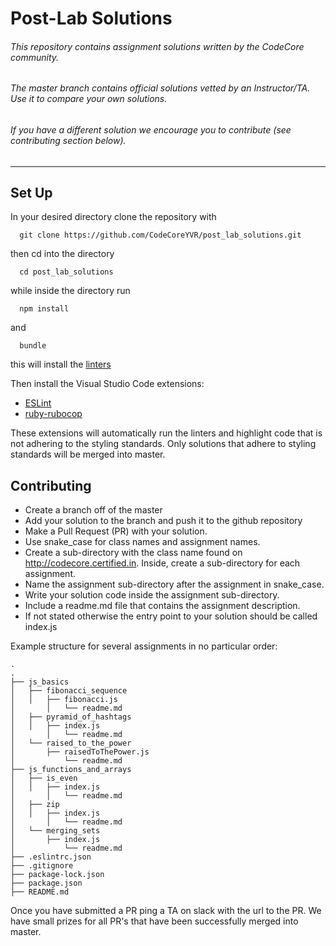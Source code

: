 # Post-Lab Solutions

###### This repository contains assignment solutions written by the CodeCore community.

###### The master branch contains official solutions vetted by an Instructor/TA. Use it to compare your own solutions.

###### If you have a different solution we encourage you to contribute (_see contributing_ section below).
---
## Set Up
In your desired directory clone the repository with
```
  git clone https://github.com/CodeCoreYVR/post_lab_solutions.git
```
then cd into the directory
```
  cd post_lab_solutions
```
while inside the directory run
```
  npm install
```
and
```
  bundle
```
this will install the [linters](https://en.wikipedia.org/wiki/Lint_(software))


Then install the Visual Studio Code extensions:
- [ESLint](https://marketplace.visualstudio.com/items?itemName=dbaeumer.vscode-eslint)
- [ruby-rubocop](https://marketplace.visualstudio.com/items?itemName=misogi.ruby-rubocop)

These extensions will automatically run the linters and highlight code that is not adhering to the styling standards.
Only solutions that adhere to styling standards will be merged into master.

## Contributing

- Create a branch off of the master
- Add your solution to the branch and push it to the github repository
- Make a Pull Request (PR) with your solution.
- Use snake_case for class names and assignment names.
- Create a sub-directory with the class name found on http://codecore.certified.in. Inside, create a sub-directory for each assignment.
- Name the assignment sub-directory after the assignment in snake_case.
- Write your solution code inside the assignment sub-directory.
- Include a readme.md file that contains the assignment description.
- If not stated otherwise the entry point to your solution should be called index.js


Example structure for several assignments in no particular order:

```
.
.
├── js_basics
│   ├── fibonacci_sequence
│   │   ├── fibonacci.js
│		│   └── readme.md
│   ├── pyramid_of_hashtags
│   │   ├── index.js
│		│   └── readme.md
│   └── raised_to_the_power
│       ├── raisedToThePower.js
│		    └── readme.md
├── js_functions_and_arrays
│   ├── is_even
│   │   ├── index.js
│		│   └── readme.md
│   ├── zip
│   │   ├── index.js
│		│   └── readme.md
│   └── merging_sets
│       ├── index.js
│		    └── readme.md
├── .eslintrc.json
├── .gitignore
├── package-lock.json
├── package.json
├── README.md
```

Once you have submitted a PR ping a TA on slack with the url to the PR. We have small prizes for all PR's that have been successfully merged into master.